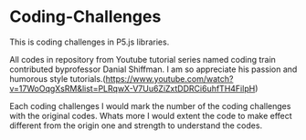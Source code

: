 # Coding-Challenges
This is coding challenges in P5.js libraries.

All codes in repository from Youtube tutorial series named coding train contributed byprofessor Danial Shiffman. I am so appreciate his passion and humorous style tutorials.(https://www.youtube.com/watch?v=17WoOqgXsRM&list=PLRqwX-V7Uu6ZiZxtDDRCi6uhfTH4FilpH)

Each coding challenges I would mark the number of the coding challenges with the original codes. Whats more I would extent the code to make effect different from the origin one and strength to understand the codes.
